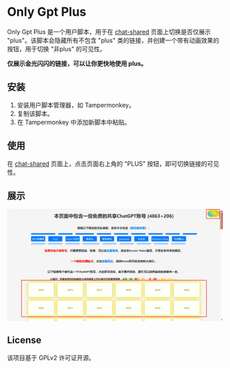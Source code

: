 # Only Gpt Plus

Only Gpt Plus 是一个用户脚本，用于在 [chat-shared](https://chat-shared2.zhile.io/shared.html) 页面上切换是否仅展示 "plus"。该脚本会隐藏所有不包含 "plus" 类的链接，并创建一个带有动画效果的按钮，用于切换 "非plus" 的可见性。

**仅展示金光闪闪的链接，可以让你更快地使用 plus。**

## 安装

1. 安装用户脚本管理器，如 Tampermonkey。
2. 复制该脚本。
3. 在 Tampermonkey 中添加新脚本中粘贴。

## 使用

在 [chat-shared](https://chat-shared2.zhile.io/shared.html) 页面上，点击页面右上角的 "PLUS" 按钮，即可切换链接的可见性。

## 展示

![only_plus](readme/only_plus.png)

## License

该项目基于 GPLv2 许可证开源。